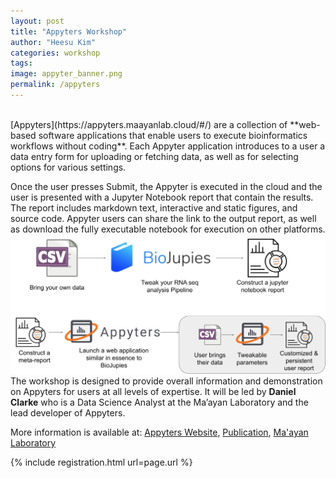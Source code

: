 ```yaml
---
layout: post
title: "Appyters Workshop"
author: "Heesu Kim"
categories: workshop
tags: 
image: appyter_banner.png
permalink: /appyters
---
```

<br>
[Appyters](https://appyters.maayanlab.cloud/#/) are a collection of **web-based software applications that enable users to execute bioinformatics workflows without coding**. Each Appyter application introduces to a user a data entry form for uploading or fetching data, as well as for selecting options for various settings. 

Once the user presses Submit, the Appyter is executed in the cloud and the user is presented with a Jupyter Notebook report that contain the results. The report includes markdown text, interactive and static figures, and source code. Appyter users can share the link to the output report, as well as download the fully executable notebook for execution on other platforms.
<br>
 ![img](./assets/images/appyter_1.svg) 
<br>
The workshop is designed to provide overall information and demonstration on Appyters for users at all levels of expertise. It will be led by **Daniel Clarke** who is a Data Science Analyst at the Ma’ayan Laboratory and the lead developer of Appyters.

More information is available at: [Appyters Website](https://appyters.maayanlab.cloud/#/), [Publication](https://pubmed.ncbi.nlm.nih.gov/33748796/), [Ma'ayan Laboratory](https://labs.icahn.mssm.edu/maayanlab/)

{% include registration.html url=page.url %}

